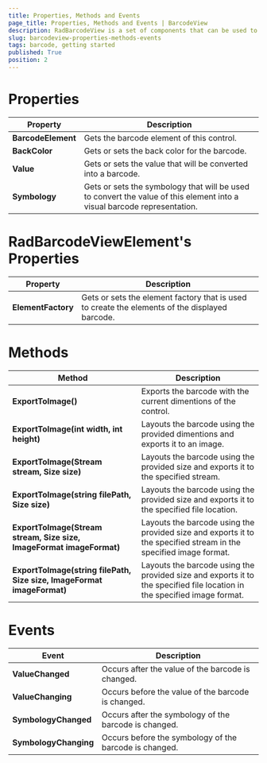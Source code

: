 ```yaml
---
title: Properties, Methods and Events
page_title: Properties, Methods and Events | BarcodeView
description: RadBarcodeView is a set of components that can be used to create, show and read barcodes. 
slug: barcodeview-properties-methods-events
tags: barcode, getting started
published: True
position: 2
---
```


# Properties

|Property|Description|
|----|----|
|**BarcodeElement**|Gets the barcode element of this control.|
|**BackColor**|Gets or sets the back color for the barcode.|
|**Value**|Gets or sets the value that will be converted into a barcode.|
|**Symbology**|Gets or sets the symbology that will be used to convert the value of this element into a visual barcode representation.|

# RadBarcodeViewElement's Properties

|Property|Description|
|----|----|
|**ElementFactory**|Gets or sets the element factory that is used to create the elements of the displayed barcode.|

# Methods

|Method|Description|
|----|----|
|**ExportToImage()**|Exports the barcode with the current dimentions of the control.|
|**ExportToImage(int width, int height)**|Layouts the barcode using the provided dimentions and exports it to an image.|
|**ExportToImage(Stream stream, Size size)**| Layouts the barcode using the provided size and exports it to the specified stream.|
|**ExportToImage(string filePath, Size size)**|Layouts the barcode using the provided size and exports it to the specified file location.|
|**ExportToImage(Stream stream, Size size, ImageFormat imageFormat)**|Layouts the barcode using the provided size and exports it to the specified stream in the specified image format.|
|**ExportToImage(string filePath, Size size, ImageFormat imageFormat)**|Layouts the barcode using the provided size and exports it to the specified file location in the specified image format.|

# Events

|Event|Description|
|----|----|
|**ValueChanged**|Occurs after the value of the barcode is changed.|
|**ValueChanging**|Occurs before the value of the barcode is changed.|
|**SymbologyChanged**|Occurs after the symbology of the barcode is changed.|
|**SymbologyChanging**|Occurs before the symbology of the barcode is changed.|
 
        